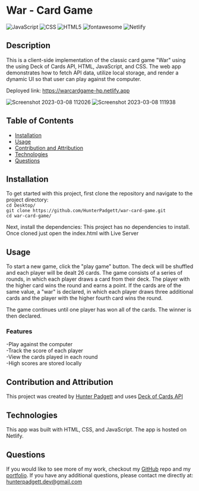 # War - Card Game

![JavaScript](https://img.shields.io/badge/javascript-%23323330.svg?style=for-the-badge&logo=javascript&logoColor=%23F7DF1E) ![CSS](https://img.shields.io/badge/css3-%231572B6.svg?&style=for-the-badge&logo=css3&logoColor=white) ![HTML5](https://img.shields.io/badge/html5-%23E34F26.svg?style=for-the-badge&logo=html5&logoColor=white) ![fontawesome](https://img.shields.io/badge/font%20awesome-%23339AF0.svg?&style=for-the-badge&logo=font%20awesome&logoColor=white) ![Netlify](https://img.shields.io/badge/netlify-%23000000.svg?style=for-the-badge&logo=netlify&logoColor=#00C7B7)

## Description

This is a client-side implementation of the classic card game "War" using the using Deck of Cards API, HTML, JavaScript, and CSS. The web app demonstrates how to fetch API data, utilize local storage, and render a dynamic UI so that user can play against the computer.

Deployed link: https://warcardgame-hp.netlify.app

![Screenshot 2023-03-08 112026](https://user-images.githubusercontent.com/106113692/223769603-233763de-3b43-4465-a712-6e76737c5733.png)
![Screenshot 2023-03-08 111938](https://user-images.githubusercontent.com/106113692/223769604-26f629d0-89f2-4f44-a79a-737330019142.png)

## Table of Contents

- [Installation](#installation)
- [Usage](#usage)
- [Contribution and Attribution](#contribution-and-attribution)
- [Technologies](#technologies)
- [Questions](#questions)

## Installation

To get started with this project, first clone the repository and navigate to the project directory: <br/>
`cd Desktop/` <br/>
`git clone https://github.com/HunterPadgett/war-card-game.git` <br/>
`cd war-card-game/`

Next, install the dependencies:
This project has no dependencies to install. Once cloned just open the index.html with Live Server

## Usage

To start a new game, click the "play game" button. The deck will be shuffled and each player will be dealt 26 cards. The game consists of a series of rounds, in which each player draws a card from their deck. The player with the higher card wins the round and earns a point. If the cards are of the same value, a "war" is declared, in which each player draws three additional cards and the player with the higher fourth card wins the round.

The game continues until one player has won all of the cards. The winner is then declared.

### Features

-Play against the computer <br/>
-Track the score of each player <br/>
-View the cards played in each round <br/>
-High scores are stored locally <br/>

## Contribution and Attribution

This project was created by [Hunter Padgett](https://hunterpadgett.netlify.app/) and uses [Deck of Cards API](https://deckofcardsapi.com/)

## Technologies

This app was built with HTML, CSS, and JavaScript. The app is hosted on Netlify.

## Questions

If you would like to see more of my work, checkout my [GitHub](https://github.com/HunterPadgett) repo and my [portfolio](https://hunterpadgett.netlify.app/). If you have any additional questions, please contact me directly at: hunterpadgett.dev@gmail.com
